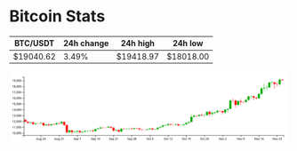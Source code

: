 # Bitcoin Stats

BTC/USDT|24h change|24h high|24h low|
|---|---|---|---|
|$19040.62|3.49%|$19418.97|$18018.00|

<img src="./chart.svg">
